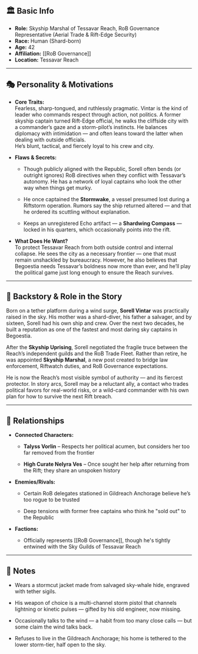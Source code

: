 ## 🏛️ Basic Info

- **Role:** Skyship Marshal of Tessavar Reach, RoB Governance Representative (Aerial Trade & Rift-Edge Security)
- **Race:** Human (Shard-born)    
- **Age:** 42
- **Affiliation:** [[RoB Governance]]
- **Location:** Tessavar Reach

---

## 🎭 Personality & Motivations

- **Core Traits:**  
    Fearless, sharp-tongued, and ruthlessly pragmatic. Vintar is the kind of leader who commands respect through action, not politics. A former skyship captain turned Rift-Edge official, he walks the cliffside city with a commander’s gaze and a storm-pilot’s instincts. He balances diplomacy with intimidation — and often leans toward the latter when dealing with outside officials.  
    He’s blunt, tactical, and fiercely loyal to his crew and city.
    
- **Flaws & Secrets:**
    
    - Though publicly aligned with the Republic, Sorell often bends (or outright ignores) RoB directives when they conflict with Tessavar’s autonomy. He has a network of loyal captains who look the other way when things get murky.
        
    - He once captained the **Stormwake**, a vessel presumed lost during a Riftstorm operation. Rumors say the ship returned altered — and that he ordered its scuttling without explanation.
        
    - Keeps an unregistered Echo artifact — a **Shardwing Compass** — locked in his quarters, which occasionally points _into_ the rift.
        
- **What Does He Want?**  
    To protect Tessavar Reach from both outside control and internal collapse. He sees the city as a necessary frontier — one that must remain unshackled by bureaucracy. However, he also believes that Begoestia needs Tessavar’s boldness now more than ever, and he’ll play the political game just long enough to ensure the Reach survives.
    

---

## 📖 Backstory & Role in the Story

Born on a tether platform during a wind surge, **Sorell Vintar** was practically raised in the sky. His mother was a shard-diver, his father a salvager, and by sixteen, Sorell had his own ship and crew. Over the next two decades, he built a reputation as one of the fastest and most daring sky captains in Begoestia.

After the **Skyship Uprising**, Sorell negotiated the fragile truce between the Reach’s independent guilds and the RoB Trade Fleet. Rather than retire, he was appointed **Skyship Marshal**, a new post created to bridge law enforcement, Riftwatch duties, and RoB Governance expectations.

He is now the Reach’s most visible symbol of authority — and its fiercest protector. In story arcs, Sorell may be a reluctant ally, a contact who trades political favors for real-world risks, or a wild-card commander with his own plan for how to survive the next Rift breach.

---

## 🔗 Relationships

- **Connected Characters:**
    
    - **Talyss Vorlin** – Respects her political acumen, but considers her too far removed from the frontier
        
    - **High Curate Nelyra Ves** – Once sought her help after returning from the Rift; they share an unspoken history
        
- **Enemies/Rivals:**
    
    - Certain RoB delegates stationed in Gildreach Anchorage believe he’s too rogue to be trusted
        
    - Deep tensions with former free captains who think he "sold out" to the Republic
        
- **Factions:**
    
    - Officially represents [[RoB Governance]], though he's tightly entwined with the Sky Guilds of Tessavar Reach
        

---

## 📝 Notes

- Wears a stormcut jacket made from salvaged sky-whale hide, engraved with tether sigils.
    
- His weapon of choice is a multi-channel storm pistol that channels lightning or kinetic pulses — gifted by his old engineer, now missing.
    
- Occasionally talks to the wind — a habit from too many close calls — but some claim the wind talks back.
    
- Refuses to live in the Gildreach Anchorage; his home is tethered to the lower storm-tier, half open to the sky.